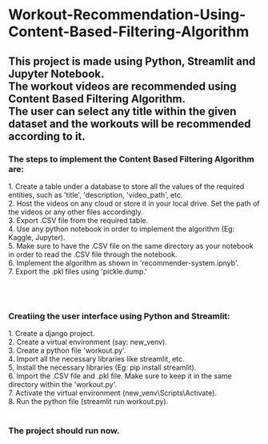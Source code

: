 # Workout-Recommendation-Using-Content-Based-Filtering-Algorithm
<h2>This project is made using Python, Streamlit and Jupyter Notebook. 
<br>The workout videos are recommended using Content Based Filtering Algorithm. 
  <br>The user can select any title within the given dataset and the workouts will be recommended according to it.</h2>

<h3>The steps to implement the Content Based Filtering Algorithm are:</h3>
1. Create a table under a database to store all the values of the required entities, such as 'title', 'description, 'video_path', etc.<br>
2. Host the videos on any cloud or store it in your local drive. Set the path of the videos or any other files accordingly.<br>
3. Export .CSV file from the required table.<br>
4. Use any python notebook in order to implement the algorithm (Eg: Kaggle, Jupyter).<br>
5. Make sure to have the .CSV file on the same directory as your notebook in order to read the .CSV file through the notebook.<br>
6. Implement the algorithm as shown in 'recommender-system.ipnyb'.<br>
7. Export the .pkl files using 'pickle.dump.'<br>

<br><br>
<h3>Creatiing the user interface using Python and Streamlit:</h3>
1. Create a django project.<br>
2. Create a virtual environment (say: new_venv).<br>
3. Create a python file 'workout.py'.<br>
4. Import all the necessary libraries like streamlit, etc.<br>
5, Install the necessary libraries (Eg: pip install streamlit).<br>
6. Import the .CSV file and .pkl file. Make sure to keep it in the same directory within the 'workout.py'.<br>
7. Activate the virtual environment (new_venv\Scripts\Activate).<br>
8. Run the python file (streamlit run workout.py).<br>
<br>
<h3>The project should run now.</h3>
